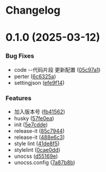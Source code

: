 # Changelog

# 0.1.0 (2025-03-12)

### Bug Fixes

- code --代码片段 更新配置 ([05c97a1](https://github.com/wxfeiang/my-react-app/commit/05c97a1c9ea8a58cf64170837b0ec5ccb9a03d80))
- perter ([6c6325a](https://github.com/wxfeiang/my-react-app/commit/6c6325a193c50ad3dd10108f14de814413788c80))
- settingjson ([efe9f14](https://github.com/wxfeiang/my-react-app/commit/efe9f14beb100e3710564b4b0234d7c4162e7ac0))

### Features

- 加入版本号 ([fb41562](https://github.com/wxfeiang/my-react-app/commit/fb41562ad7791121e88393942a75146789a92433))
- husky ([57fe0ea](https://github.com/wxfeiang/my-react-app/commit/57fe0ea6ccde3b23a60374b3d4664e0c0a800baf))
- init ([5e7cdde](https://github.com/wxfeiang/my-react-app/commit/5e7cdde74610212a8bc6c0cd1f044c8e9d1e0d01))
- release-it ([85c7944](https://github.com/wxfeiang/my-react-app/commit/85c7944484fe83c61bc11e224042238627dbda49))
- release-it ([488e6c3](https://github.com/wxfeiang/my-react-app/commit/488e6c32daa1bc2c5169a9442dd9c63d0709f955))
- style lint ([41de8f5](https://github.com/wxfeiang/my-react-app/commit/41de8f5ff3d6f04b057dbd989ca12ec8e973cd4c))
- stylelint ([0cae0dd](https://github.com/wxfeiang/my-react-app/commit/0cae0ddecd16296321c1420be36eea641213bc84))
- unocss ([d55169e](https://github.com/wxfeiang/my-react-app/commit/d55169e718539c2bdfeeff0cb78455ea9964225f))
- unocss.config ([7a87b8b](https://github.com/wxfeiang/my-react-app/commit/7a87b8b7a811a13356ee3b094be52d6e778fdeda))
